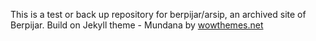 This is a test or back up repository for berpijar/arsip, an archived site of Berpijar.
Build on Jekyll theme - Mundana by [wowthemes.net](https://github.com/wowthemesnet/mundana-theme-jekyll/archive/master.zip)
